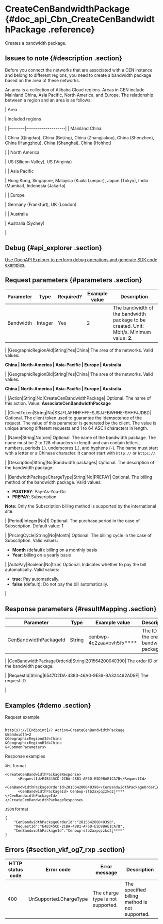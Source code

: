 # CreateCenBandwidthPackage {#doc_api_Cbn_CreateCenBandwidthPackage .reference}

Creates a bandwidth package.

## Issues to note {#description .section}

Before you connect the networks that are associated with a CEN instance and belong to different regions, you need to create a bandwidth package based on the area of these networks.

An area is a collection of Alibaba Cloud regions. Areas in CEN include Mainland China, Asia Pacific, North America, and Europe. The relationship between a region and an area is as follows:

| Area

 | Included regions

 |
|--------|--------------------|
| Mainland China

 | China \(Qingdao\), China \(Beijing\), China \(Zhangjiakou\), China \(Shenzhen\), China \(Hangzhou\), China \(Shanghai\), China \(Hohhot\)

 |
| North America

 | US \(Silicon Valley\), US \(Virginia\)

 |
| Asia Pacific

 | Hong Kong, Singapore, Malaysia \(Kuala Lumpur\), Japan \(Tokyo\), India \(Mumbai\), Indonesia \(Jakarta\)

 |
| Europe

 | Germany \(Frankfurt\), UK \(London\)

 |
| Australia

 | Australia \(Sydney\)

 |

## Debug {#api_explorer .section}

[Use OpenAPI Explorer to perform debug operations and generate SDK code examples.](https://api.aliyun.com/#product=Cbn&api=CreateCenBandwidthPackage&type=RPC&version=2017-09-12)

## Request parameters {#parameters .section}

|Parameter|Type|Required?|Example value|Description|
|---------|----|---------|-------------|-----------|
|Bandwidth|Integer|Yes|2| The bandwidth of the bandwidth package to be created. Unit: Mbit/s. Minimum value: **2**.

 |
|GeographicRegionAId|String|Yes|China| The area of the networks. Valid values:

 **China | North-America | Asia-Pacific | Europe | Australia**

 |
|GeographicRegionBId|String|Yes|China| The area of the networks. Valid values:

 **China | North-America | Asia-Pacific | Europe | Australia**

 |
|Action|String|No|CreateCenBandwidthPackage| Optional. The name of this action. Value: **AssociateCenBandwidthPackage**

 |
|ClientToken|String|No|SSJFLAFHHFHFF-SJSJJFBWHHE-SHHFJJDBD| Optional. The client token used to guarantee the idempotence of the request. The value of this parameter is generated by the client. The value is unique among different requests and 1 to 64 ASCII characters in length.

 |
|Name|String|No|cen| Optional. The name of the bandwidth package. The name must be 2 to 128 characters in length and can contain letters, numbers, periods \(.\), underscores \(\_\), and hyphens \(-\). The name must start with a letter or a Chinese character. It cannot start with `http://` or `https://`.

 |
|Description|String|No|Bandwidth packages| Optional. The description of the bandwidth package.

 |
|BandwidthPackageChargeType|String|No|PREPAY| Optional. The billing method of the bandwidth package. Valid values:

 -   **POSTPAY**: Pay-As-You-Go
-   **PREPAY**: Subscription

 **Note:** Only the Subscription billing method is supported by the international site.

 |
|Period|Integer|No|1| Optional. The purchase period in the case of Subscription. Default value: **1**

 |
|PricingCycle|String|No|Month| Optional. The billing cycle in the case of Subscription. Valid values:

 -   **Month** \(default\): billing on a monthly basis
-   **Year**: billing on a yearly basis

 |
|AutoPay|Boolean|No|true| Optional. Indicates whether to pay the bill automatically. Valid values:

 -   **true**: Pay automatically.
-   **false** \(default\): Do not pay the bill automatically.

 |

## Response parameters {#resultMapping .section}

|Parameter|Type|Example value|Description|
|---------|----|-------------|-----------|
|CenBandwidthPackageId|String|cenbwp-4c2zaavbvh5fx\*\*\*\*| The ID of the created bandwidth package.

 |
|CenBandwidthPackageOrderId|String|201564200040390| The order ID of the bandwidth package.

 |
|RequestId|String|6547D2DA-4383-46A0-9E39-BA324492AD9F| The request ID.

 |

## Examples {#demo .section}

Request example

``` {#request_demo}

http(s)://[Endpoint]/? Action=CreateCenBandwidthPackage
&Bandwidth=2
&GeographicRegionAId=China 
&GeographicRegionBId=China 
&<CommonParameters>

```

Response examples

`XML` format

``` {#xml_return_success_demo}
<CreateCenBandwidthPackageResponse>
      <RequestId>E4B345CD-2CBA-4881-AF6D-E5D9BAE1CA7B</RequestId>
      <CenBandwidthPackageOrderId>201564200040390</CenBandwidthPackageOrderId>
      <CenBandwidthPackageId> Cenbwp-stb2axpqzzko2j****</CenBandwidthPackageId>
</CreateCenBandwidthPackageResponse>
```

`JSON` format

``` {#json_return_success_demo}
{
	"CenBandwidthPackageOrderId":"201564200040390",
	"RequestId":"E4B345CD-2CBA-4881-AF6D-E5D9BAE1CA7B",
	"CenBandwidthPackageId":"Cenbwp-stb2axpqzzko2j****"
}
```

## Errors {#section_vkf_og7_rxp .section}

|HTTP status code|Error code|Error message|Description|
|----------------|----------|-------------|-----------|
|400|UnSupported.ChargeType|The charge type is not supported.|The specified billing method is not supported.|

